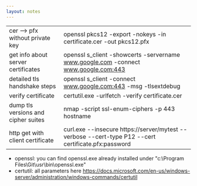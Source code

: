 ```yaml
---
layout: notes
---
```


|  |  |
| -- | -- |
| cer --> pfx without private key  | openssl pkcs12 -export -nokeys -in certificate.cer -out pkcs12.pfx |
| get info about server certificates | openssl s_client -showcerts -servername www.google.com -connect www.google.com:443 |
| detailed tls handshake steps | openssl s_client -connect www.google.com:443 -msg -tlsextdebug |
| verify certificate | certutil.exe -urlfetch -verify  certificate.cer |
| dump tls versions and cipher suites | nmap -script ssl-enum-ciphers -p 443 hostname |
| http get with client certificate | curl.exe --insecure https://server/mytest --verbose --cert-type P12 --cert certificate.pfx:password |

- openssl: you can find openssl.exe already installed under "c:\Program Files\Git\usr\bin\openssl.exe"
- certutil: all parameters here 
https://docs.microsoft.com/en-us/windows-server/administration/windows-commands/certutil


